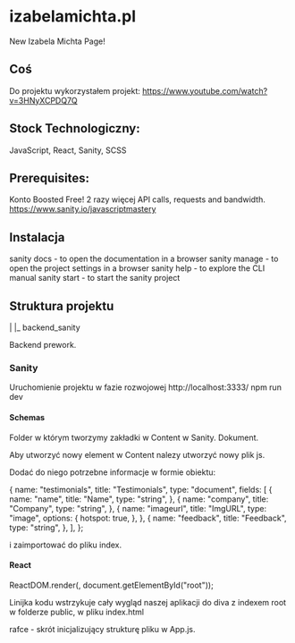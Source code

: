 # izabelamichta.pl

New Izabela Michta Page!

## Coś

Do projektu wykorzystałem projekt: https://www.youtube.com/watch?v=3HNyXCPDQ7Q

## Stock Technologiczny:

JavaScript, React, Sanity, SCSS

## Prerequisites:

Konto Boosted Free! 2 razy więcej API calls, requests and bandwidth.
https://www.sanity.io/javascriptmastery

## Instalacja

sanity docs - to open the documentation in a browser
sanity manage - to open the project settings in a browser
sanity help - to explore the CLI manual
sanity start - to start the sanity project

## Struktura projektu

|
|\_ backend_sanity

Backend prework.

### Sanity

Uruchomienie projektu w fazie rozwojowej http://localhost:3333/
npm run dev

#### Schemas

Folder w którym tworzymy zakładki w Content w Sanity. Dokument.

Aby utworzyć nowy element w Content nalezy utworzyć nowy plik js.

Dodać do niego potrzebne informacje w formie obiektu:

{
name: "testimonials",
title: "Testimonials",
type: "document",
fields: [
{
name: "name",
title: "Name",
type: "string",
},
{
name: "company",
title: "Company",
type: "string",
},
{
name: "imageurl",
title: "ImgURL",
type: "image",
options: {
hotspot: true,
},
},
{
name: "feedback",
title: "Feedback",
type: "string",
},
],
};

i zaimportować do pliku index.

#### React

ReactDOM.render(<App />, document.getElementById("root"));

Linijka kodu wstrzykuje cały wygląd naszej aplikacji do diva z indexem root w folderze public, w pliku index.html

rafce - skrót inicjalizujący strukturę pliku w App.js.
